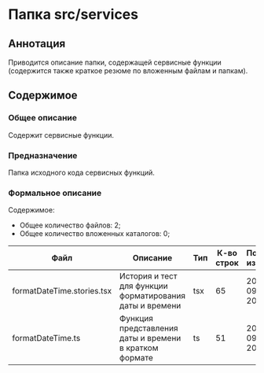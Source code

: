 # Папка src/services

## Аннотация

Приводится описание папки, содержащей сервисные функции (содержится также краткое резюме по вложенным файлам и папкам).

## Содержимое

### Общее описание

Содержит сервисные функции.

### Предназначение

Папка исходного кода сервисных функций.


### Формальное описание

Содержимое:
* Общее количество файлов: 2;
* Общее количество вложенных каталогов: 0;

| Файл                       | Описание                                                 | Тип | К-во строк | Последнее изменение | Звезды    |
|----------------------------|----------------------------------------------------------|-----|------------|---------------------|-----------|
| formatDateTime.stories.tsx | История и тест для функции форматирования даты и времени | tsx | 65         | 2025-05-09 20:41:46 | Нет звезд |
| formatDateTime.ts          | Функция представления даты и времени в кратком формате   | ts  | 51         | 2025-05-09 20:54:05 | Нет звезд |

